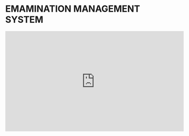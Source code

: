 # EMAMINATION MANAGEMENT SYSTEM

<iframe width="560" height="315" src="https://www.youtube.com/embed/Yw3-0Thv9FU" title="YouTube video player" frameborder="0" allow="accelerometer; autoplay; clipboard-write; encrypted-media; gyroscope; picture-in-picture" allowfullscreen></iframe>
